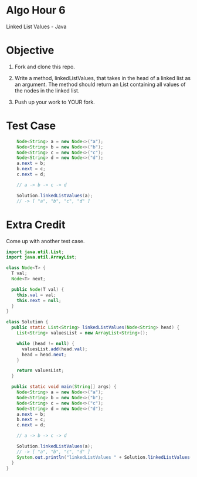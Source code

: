 # Algo Hour 6

Linked List Values - Java

# Objective

1. Fork and clone this repo.

2. Write a method, linkedListValues, that takes in the head of a linked list as an argument. The method should return an List containing all values of the nodes in the linked list.

3. Push up your work to YOUR fork.

# Test Case

```java
    Node<String> a = new Node<>("a");
    Node<String> b = new Node<>("b");
    Node<String> c = new Node<>("c");
    Node<String> d = new Node<>("d");
    a.next = b;
    b.next = c;
    c.next = d;

    // a -> b -> c -> d

    Solution.linkedListValues(a);
    // -> [ "a", "b", "c", "d" ]
```

# Extra Credit

Come up with another test case.

```java
import java.util.List;
import java.util.ArrayList;

class Node<T> {
  T val;
  Node<T> next;

  public Node(T val) {
    this.val = val;
    this.next = null;
  }
}

class Solution {
  public static List<String> linkedListValues(Node<String> head) {
    List<String> valuesList = new ArrayList<String>();

    while (head != null) {
      valuesList.add(head.val);
      head = head.next;
    }

    return valuesList;
  }

  public static void main(String[] args) {
    Node<String> a = new Node<>("a");
    Node<String> b = new Node<>("b");
    Node<String> c = new Node<>("c");
    Node<String> d = new Node<>("d");
    a.next = b;
    b.next = c;
    c.next = d;

    // a -> b -> c -> d

    Solution.linkedListValues(a);
    // -> [ "a", "b", "c", "d" ]
    System.out.println("linkedListValues " + Solution.linkedListValues(a));
  }
}
```
